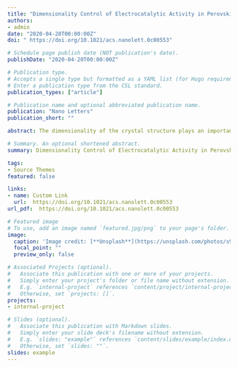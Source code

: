 ```yaml
---
title: "Dimensionality Control of Electrocatalytic Activity in Perovskite Nickelates"
authors:
- admin
date: "2020-04-20T00:00:00Z"
doi: " https://doi.org/10.1021/acs.nanolett.0c00553"

# Schedule page publish date (NOT publication's date).
publishDate: "2020-04-20T00:00:00Z"

# Publication type.
# Accepts a single type but formatted as a YAML list (for Hugo requirements).
# Enter a publication type from the CSL standard.
publication_types: ["article"]

# Publication name and optional abbreviated publication name.
publication: "Nano Letters"
publication_short: ""

abstract: The dimensionality of the crystal structure plays an important role in the electronic structures of materials. Ruddlesden–Popper perovskite oxides offer an attractive platform for studying this role due to dimensional flexibility. The effects of dimensionality on physical properties in those oxides have been widely reported. However, the study of dimensional dependence on the chemical properties is still lacking. Here, we synthesized a series of Ruddlesden–Popper perovskite nickelates LanSrNinO3n+1 (n = 1, 2, 3, and ∞) to explore the role of dimensionality on oxygen-evolution reaction (OER) performance. As the dimensionality increased with n, the nickelates exhibited an enhanced OER activity. We found that the weakening of electron correlations among Ni 3d electrons by increasing the dimensionality induced an insulator-to-metal transition and a strengthened Ni–O hybridization, both of which accelerated the OER kinetics. This work sets up a bridge between the dimensionality and electrocatalysis, which provides guidance for designing highly efficient oxygen-evolving catalysts.

# Summary. An optional shortened abstract.
summary: Dimensionality Control of Electrocatalytic Activity in Perovskite Nickelates.

tags:
- Source Themes
featured: false

links:
- name: Custom Link
  url:  https://doi.org/10.1021/acs.nanolett.0c00553
url_pdf:  https://doi.org/10.1021/acs.nanolett.0c00553

# Featured image
# To use, add an image named `featured.jpg/png` to your page's folder. 
image:
  caption: 'Image credit: [**Unsplash**](https://unsplash.com/photos/s9CC2SKySJM)'
  focal_point: ""
  preview_only: false

# Associated Projects (optional).
#   Associate this publication with one or more of your projects.
#   Simply enter your project's folder or file name without extension.
#   E.g. `internal-project` references `content/project/internal-project/index.md`.
#   Otherwise, set `projects: []`.
projects:
- internal-project

# Slides (optional).
#   Associate this publication with Markdown slides.
#   Simply enter your slide deck's filename without extension.
#   E.g. `slides: "example"` references `content/slides/example/index.md`.
#   Otherwise, set `slides: ""`.
slides: example
---
```



